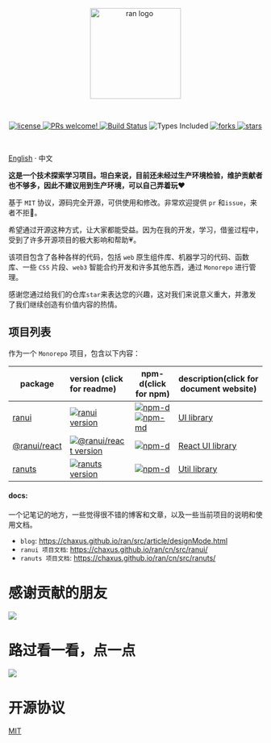 <p align="center">
  <a href="https://chaxus.github.io/ran/" target="_blank" rel="noopener noreferrer">
    <img width="180" src="https://chaxus.github.io/ran/icon.png" alt="ran logo">
  </a>
</p>
<br/>

<p align="center">
<a href="https://github.com/chaxus/ran">
    <img src="https://img.shields.io/badge/license-MIT-blue.svg" alt="license">
</a>
<a href="https://github.com/chaxus/ran">
    <img src="https://img.shields.io/badge/PRs-welcome-brightgreen.svg?style=flat" alt="PRs welcome!" />
</a>
<a href="https://github.com/chaxus/ran"><img src="https://img.shields.io/github/actions/workflow/status/chaxus/ran/ci.yml" alt="Build Status"></a>
<img src="https://badgen.net/npm/types/ranui" alt="Types Included">
<a href="https://github.com/chaxus/ran">
    <img src="https://img.shields.io/github/forks/chaxus/ran" alt="forks">
</a>
<a href="https://github.com/chaxus/ran">
    <img src="https://img.shields.io/github/stars/chaxus/ran" alt="stars">
</a>
</p>
<br/>

[English](./readme.md) · 中文

**这是一个技术探索学习项目。坦白来说，目前还未经过生产环境检验，维护贡献者也不够多，因此不建议用到生产环境，可以自己弄着玩**❤️

基于 `MIT` 协议，源码完全开源，可供使用和修改。非常欢迎提供 `pr` 和`issue`，来者不拒🐶。

希望通过开源这种方式，让大家都能受益。因为在我的开发，学习，借鉴过程中，受到了许多开源项目的极大影响和帮助💗。

该项目包含了各种各样的代码，包括 `web` 原生组件库、机器学习的代码、函数库、一些 `CSS` 片段、`web3` 智能合约开发和许多其他东西，通过 `Monorepo` 进行管理。

感谢您通过给我们的仓库`star`来表达您的兴趣，这对我们来说意义重大，并激发了我们继续创造有价值内容的热情。

## 项目列表

作为一个 `Monorepo` 项目，包含以下内容：

| package                              | version (click for readme)                                                                                          | npm-d(click for npm)                                                                                                                                                                                 | description(click for document website)                     |
| ------------------------------------ | :------------------------------------------------------------------------------------------------------------------ | ---------------------------------------------------------------------------------------------------------------------------------------------------------------------------------------------------- | ----------------------------------------------------------- |
| [ranui](packages/ranui)              | [![ranui version](https://img.shields.io/npm/v/ranui.svg?label=%20)](packages/ranui/readme.md)                      | [![npm-d](https://img.shields.io/npm/dt/ranui.svg)](https://www.npmjs.com/package/ranui) [![npm-md](https://img.shields.io/npm/dm/ranui.svg?style=flat-square)](https://www.npmjs.com/package/ranui) | [UI library](https://chaxus.github.io/ran/src/ranui/)       |
| [@ranui/react](packages/ranui-react) | [![@ranui/react version](https://img.shields.io/npm/v/@ranui/react.svg?label=%20)](packages/@ranui/react/readme.md) | [![npm-d](https://img.shields.io/npm/dt/@ranui/react.svg)](https://www.npmjs.com/package/@ranui/react)                                                                                               | [React UI library](https://chaxus.github.io/ran/src/ranui/) |
| [ranuts](packages/ranuts)            | [![ranuts version](https://img.shields.io/npm/v/ranuts.svg?label=%20)](packages/ranuts/readme.md)                   | [![npm-d](https://img.shields.io/npm/dt/ranuts.svg)](https://www.npmjs.com/package/ranuts)                                                                                                           | [Util library](https://chaxus.github.io/ran/src/ranuts/)    |

#### docs:

一个记笔记的地方，一些觉得很不错的博客和文章，以及一些当前项目的说明和使用文档。

- `blog`: https://chaxus.github.io/ran/src/article/designMode.html
- `ranui 项目文档`: https://chaxus.github.io/ran/cn/src/ranui/
- `ranuts 项目文档`: https://chaxus.github.io/ran/cn/src/ranuts/

# 感谢贡献的朋友

<a href="https://github.com/chaxus/ran/graphs/contributors">
  <img src="https://contrib.rocks/image?repo=chaxus/ran" />
</a>

# 路过看一看，点一点

![](http://profile-counter.glitch.me/chaxus-ran/count.svg)

# 开源协议

[MIT](/LICENSE)

<!--
# 星星历史

![Star History Chart](https://api.star-history.com/svg?repos=chaxus/ran&type=Date)

-->
